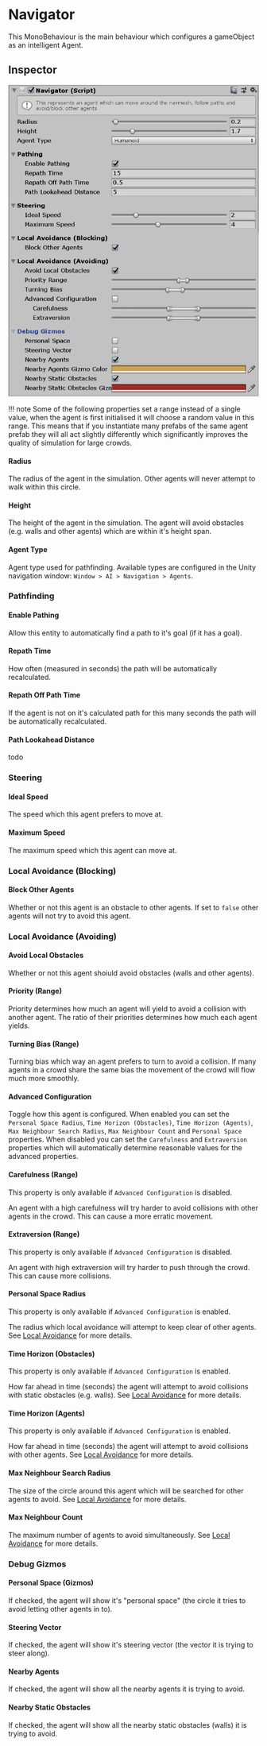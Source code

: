 # Navigator

This MonoBehaviour is the main behaviour which configures a gameObject as an intelligent Agent.

## Inspector

![EntityIdentity Inspector](../images/NavigatorInspector.png)

!!! note
    Some of the following properties set a range instead of a single value, when the agent is first initialised it will choose a random value in this range. This means that if you instantiate many prefabs of the same agent prefab they will all act slightly differently which significantly improves the quality of simulation for large crowds.

#### Radius

The radius of the agent in the simulation. Other agents will never attempt to walk within this circle.

#### Height

The height of the agent in the simulation. The agent will avoid obstacles (e.g. walls and other agents) which are within it's height span.

#### Agent Type

Agent type used for pathfinding. Available types are configured in the Unity navigation window: `Window > AI > Navigation > Agents`.

### Pathfinding

#### Enable Pathing

Allow this entity to automatically find a path to it's goal (if it has a goal).

#### Repath Time

How often (measured in seconds) the path will be automatically recalculated.

#### Repath Off Path Time

If the agent is not on it's calculated path for this many seconds the path will be automatically recalculated.

#### Path Lookahead Distance

todo

### Steering

#### Ideal Speed

The speed which this agent prefers to move at.

#### Maximum Speed

The maximum speed which this agent can move at.

### Local Avoidance (Blocking)

#### Block Other Agents

Whether or not this agent is an obstacle to other agents. If set to `false` other agents will not try to avoid this agent.

### Local Avoidance (Avoiding)

#### Avoid Local Obstacles

Whether or not this agent shoiuld avoid obstacles (walls and other agents).

#### Priority (Range)

Priority determines how much an agent will yield to avoid a collision with another agent. The ratio of their priorities determines how much each agent yields.

#### Turning Bias (Range)

Turning bias which way an agent prefers to turn to avoid a collision. If many agents in a crowd share the same bias the movement of the crowd will flow much more smoothly.

#### Advanced Configuration

Toggle how this agent is configured. When enabled you can set the `Personal Space Radius`, `Time Horizon (Obstacles)`, `Time Horizon (Agents)`, `Max Neighbour Search Radius`, `Max Neighbour Count` and `Personal Space` properties. When disabled you can set the `Carefulness` and `Extraversion` properties which will automatically determine reasonable values for the advanced properties.

#### Carefulness (Range)

This property is only available if `Advanced Configuration` is disabled.

An agent with a high carefulness will try harder to avoid collisions with other agents in the crowd. This can cause a more erratic movement.

#### Extraversion (Range)

This property is only available if `Advanced Configuration` is disabled.

An agent with high extraversion will try harder to push through the crowd. This can cause more collisions.

#### Personal Space Radius

This property is only available if `Advanced Configuration` is enabled.

The radius which local avoidance will attempt to keep clear of other agents. See [Local Avoidance](/GettingStarted/LocalAvoidance) for more details.

#### Time Horizon (Obstacles)

This property is only available if `Advanced Configuration` is enabled.

How far ahead in time (seconds) the agent will attempt to avoid collisions with static obstacles (e.g. walls). See [Local Avoidance](/GettingStarted/LocalAvoidance) for more details.

#### Time Horizon (Agents)

This property is only available if `Advanced Configuration` is enabled.

How far ahead in time (seconds) the agent will attempt to avoid collisions with other agents. See [Local Avoidance](/GettingStarted/LocalAvoidance) for more details.

#### Max Neighbour Search Radius

The size of the circle around this agent which will be searched for other agents to avoid. See [Local Avoidance](/GettingStarted/LocalAvoidance) for more details.

#### Max Neighbour Count

The maximum number of agents to avoid simultaneously. See [Local Avoidance](/GettingStarted/LocalAvoidance) for more details.

### Debug Gizmos

#### Personal Space (Gizmos)

If checked, the agent will show it's "personal space" (the circle it tries to avoid letting other agents in to).

#### Steering Vector

If checked, the agent will show it's steering vector (the vector it is trying to steer along).

#### Nearby Agents

If checked, the agent will show all the nearby agents it is trying to avoid.

#### Nearby Static Obstacles

If checked, the agent will show all the nearby static obstacles (walls) it is trying to avoid.